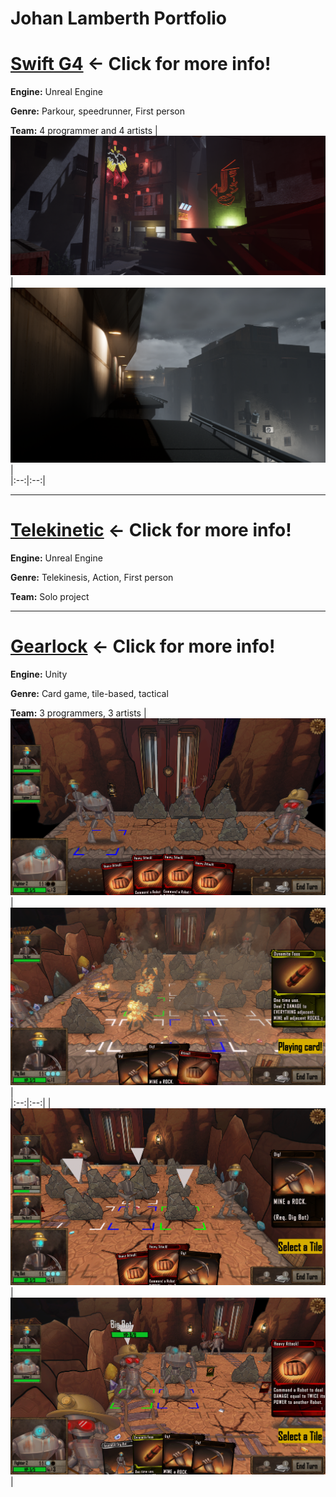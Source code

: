 # Johan Lamberth Portfolio

# [Swift G4](https://github.com/Aeliuz/Portfolio/tree/main/Swift%20G4) ← Click for more info!

**Engine:** Unreal Engine

**Genre:** Parkour, speedrunner, First person

**Team:** 4 programmer and 4 artists
| ![Image 1](https://github.com/Aeliuz/Portfolio/blob/main/Media/Swift1.png) | ![Image 2](https://github.com/Aeliuz/Portfolio/blob/main/Media/Swift2.png) |  
|:--:|:--:|

---

# [Telekinetic](https://github.com/Aeliuz/Portfolio/tree/main/Telekinetic) ← Click for more info!

**Engine:** Unreal Engine

**Genre:** Telekinesis, Action, First person

**Team:** Solo project

---

# [Gearlock](https://github.com/Aeliuz/Portfolio/tree/main/Gearlock) ← Click for more info!

**Engine:** Unity

**Genre:** Card game, tile-based, tactical

**Team:** 3 programmers, 3 artists
| ![Image 1](https://github.com/Aeliuz/Portfolio/blob/main/Media/gearlock1.png) | ![Image 2](https://github.com/Aeliuz/Portfolio/blob/main/Media/gearlock2.png) |  
|:--:|:--:|
| ![Image 3](https://github.com/Aeliuz/Portfolio/blob/main/Media/gearlock3.png) | ![Image 4](https://github.com/Aeliuz/Portfolio/blob/main/Media/gearlock4.png) | 
